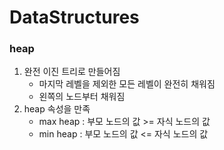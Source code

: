 # DataStructures

### heap

1. 완전 이진 트리로 만들어짐
   - 마지막 레벨을 제외한 모든 레벨이 완전히 채워짐
   - 왼쪽의 노드부터 채워짐
2. heap 속성을 만족
   - max heap : 부모 노드의 값 >= 자식 노드의 값
   - min heap : 부모 노드의 값 <= 자식 노드의 값
